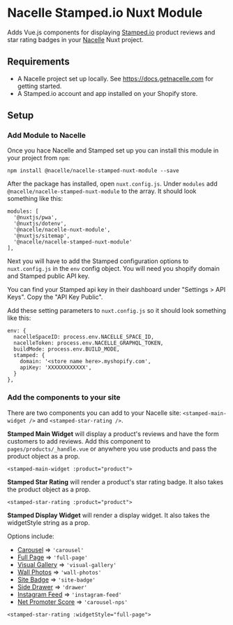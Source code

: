 # Nacelle Stamped.io Nuxt Module

Adds Vue.js components for displaying [Stamped.io](https://stamped.io/) product reviews and star rating badges in your [Nacelle](https://getnacelle.com/) Nuxt project.

## Requirements

- A Nacelle project set up locally. See https://docs.getnacelle.com for getting started.
- A Stamped.io account and app installed on your Shopify store.

## Setup

### Add Module to Nacelle

Once you hace Nacelle and Stamped set up you can install this module in your project from `npm`:

```
npm install @nacelle/nacelle-stamped-nuxt-module --save
```

After the package has installed, open `nuxt.config.js`. Under `modules` add `@nacelle/nacelle-stamped-nuxt-module` to the array. It should look something like this:

```
modules: [
  '@nuxtjs/pwa',
  '@nuxtjs/dotenv',
  '@nacelle/nacelle-nuxt-module',
  '@nuxtjs/sitemap',
  '@nacelle/nacelle-stamped-nuxt-module'
],
```

Next you will have to add the Stamped configuration options to `nuxt.config.js` in the `env` config object. You will need you shopify domain and Stamped public API key.

You can find your Stamped api key in their dashboard under "Settings > API Keys". Copy the "API Key Public".

Add these setting parameters to `nuxt.config.js` so it should look something like this:

```
env: {
  nacelleSpaceID: process.env.NACELLE_SPACE_ID,
  nacelleToken: process.env.NACELLE_GRAPHQL_TOKEN,
  buildMode: process.env.BUILD_MODE,
  stamped: {
    domain: '<store name here>.myshopify.com',
    apiKey: 'XXXXXXXXXXXX',
  }
},
```

### Add the components to your site

There are two components you can add to your Nacelle site: `<stamped-main-widget />` and `<stamped-star-rating />`.

**Stamped Main Widget** will display a product's reviews and have the form customers to add reviews. Add this component to `pages/products/_handle.vue` or anywhere you use products and pass the product object as a prop.

```
<stamped-main-widget :product="product">
```

**Stamped Star Rating** will render a product's star rating badge. It also takes the product object as a prop.

```
<stamped-star-rating :product="product">
```

**Stamped Display Widget** will render a display widget. It also takes the widgetStyle string as a prop.

Options include:
- [Carousel](https://help.stamped.io/article/44-display-widgets#carousel) => `'carousel'`
- [Full Page](https://help.stamped.io/article/44-display-widgets#full-page) => `'full-page'`
- [Visual Gallery](https://help.stamped.io/article/44-display-widgets#gallery) => `'visual-gallery'`
- [Wall Photos](https://help.stamped.io/article/44-display-widgets#wall-photos) => `'wall-photos'`
- [Site Badge](https://help.stamped.io/article/44-display-widgets#site-badge) => `'site-badge'`
- [Side Drawer](https://help.stamped.io/article/44-display-widgets#drawer) => `'drawer'`
- [Instagram Feed](https://help.stamped.io/article/44-display-widgets#instagram) => `'instagram-feed'`
- [Net Promoter Score](https://help.stamped.io/article/44-display-widgets#nps) => `'carousel-nps'`

```
<stamped-star-rating :widgetStyle="full-page">
```
